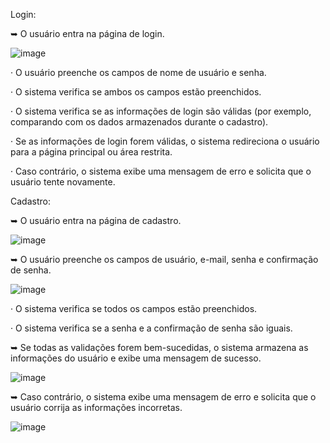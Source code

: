 
Login:


➥ O usuário entra na página de login.

![image](https://github.com/PatrickGabrielSilva/Sistema_de_login/assets/110678439/4948bd3b-0bbe-4dc9-84d2-ed16626937c1)


· O usuário preenche os campos de nome de usuário e senha.


· O sistema verifica se ambos os campos estão preenchidos.


· O sistema verifica se as informações de login são válidas (por exemplo, comparando com os dados armazenados durante o cadastro).


· Se as informações de login forem válidas, o sistema redireciona o usuário para a página principal ou área restrita.


· Caso contrário, o sistema exibe uma mensagem de erro e solicita que o usuário tente novamente.
















Cadastro:

 ➥  O usuário entra na página de cadastro.

![image](https://github.com/PatrickGabrielSilva/Sistema_de_login/assets/110678439/d90969c1-ed41-4b15-8981-c9ff26f85c75)



 ➥  O usuário preenche os campos de usuário, e-mail, senha e confirmação de senha.

![image](https://github.com/PatrickGabrielSilva/Sistema_de_login/assets/110678439/a8dda526-8dca-4b16-8644-04a16be95787)



· O sistema verifica se todos os campos estão preenchidos.


· O sistema verifica se a senha e a confirmação de senha são iguais.


➥  Se todas as validações forem bem-sucedidas, o sistema armazena as informações do usuário e exibe uma mensagem de sucesso.

![image](https://github.com/PatrickGabrielSilva/Sistema_de_login/assets/110678439/5981ded5-6a0e-42a7-bb59-6e30d25298da)



➥ Caso contrário, o sistema exibe uma mensagem de erro e solicita que o usuário corrija as informações incorretas.

![image](https://github.com/PatrickGabrielSilva/Sistema_de_login/assets/110678439/f9b16355-8b88-403b-b64a-24b6ac8edb31)



